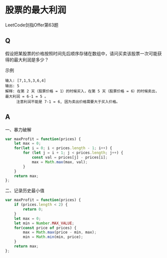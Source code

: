 # 股票的最大利润
LeetCode剑指Offer第63题

## Q
假设把某股票的价格按照时间先后顺序存储在数组中，请问买卖该股票一次可能获得的最大利润是多少？

示例
```
输入: [7,1,5,3,6,4]
输出: 5
解释: 在第 2 天（股票价格 = 1）的时候买入，在第 5 天（股票价格 = 6）的时候卖出，最大利润 = 6-1 = 5 。
     注意利润不能是 7-1 = 6, 因为卖出价格需要大于买入价格。
```

## A
一、暴力破解
```javascript
var maxProfit = function(prices) {
    let max = 0;
    for(let i = 0; i < prices.length - 1; i++) {
        for (let j = i + 1; j < prices.length; j++) {
            const val = prices[j] - prices[i];
            max = Math.max(max, val);
        }
    }
    return max;
};
```

二、记录历史最小值
```javascript
var maxProfit = function(prices) {
    if (prices.length < 2) {
        return 0;
    }
    let max = 0;
    let min = Number.MAX_VALUE;
    for(const price of prices) {
        max = Math.max(price - min, max);
        min = Math.min(min, price);
    }
    return max;
};
```